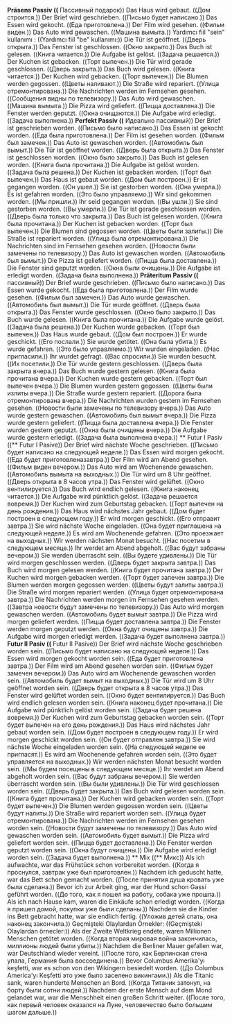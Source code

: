 **Präsens Passiv ((** Пассивный подарок))
Das Haus wird gebaut. ((Дом строится.))
Der Brief wird geschrieben. ((Письмо будет написано.))
Das Essen wird gekocht. ((Еда приготовлена.))
Der Film wird gesehen. ((Фильм виден.))
Das Auto wird gewaschen. ((Машина вымыта.))
Yardımcı fiil "sein" kullanımı : ((Yardımcı fiil "be" kullanımı:))
Die Tür ist geöffnet. ((Дверь открыта.))
Das Fenster ist geschlossen. ((Окно закрыто.))
Das Buch ist gelesen. ((Книга читается.))
Die Aufgabe ist gelöst. ((Задача решается.))
Der Kuchen ist gebacken. ((Торт выпечен.))
Die Tür wird gerade geschlossen. ((Дверь закрыта.))
Das Buch wird gelesen. ((Книга читается.))
Der Kuchen wird gebacken. ((Торт выпечен.))
Die Blumen werden gegossen. ((Цветы наливают.))
Die Straße wird repariert. ((Улица отремонтирована.))
Die Nachrichten werden im Fernsehen gesehen. ((Сообщения видны по телевизору.))
Das Auto wird gewaschen. ((Машина вымыта.))
Die Pizza wird geliefert. ((Пицца доставлена.))
Die Fenster werden geputzt. ((Окна очищаются.))
Die Aufgabe wird erledigt. ((Задача выполнена.))
**Perfekt Passiv ((** Идеально пассивный))
Der Brief ist geschrieben worden. ((Письмо было написано.))
Das Essen ist gekocht worden. ((Еда была приготовлена.))
Der Film ist gesehen worden. ((Фильм был замечен.))
Das Auto ist gewaschen worden. ((Автомобиль был вымыт.))
Die Tür ist geöffnet worden. ((Дверь была открыта.))
Das Fenster ist geschlossen worden. ((Окно было закрыто.))
Das Buch ist gelesen worden. ((Книга была прочитана.))
Die Aufgabe ist gelöst worden. ((Задача была решена.))
Der Kuchen ist gebacken worden. ((Торт был выпечен.))
Das Haus ist gebaut worden. ((Дом был построен.))
Er ist gegangen worden. ((Он ушел.))
Sie ist gestorben worden. ((Она умерла.))
Es ist gefahren worden. ((Это было управляемо.))
Wir sind gekommen worden. ((Мы пришли.))
Ihr seid gegangen worden. ((Вы ушли.))
Sie sind gestorben worden. ((Вы умерли.))
Die Tür ist gerade geschlossen worden. ((Дверь была только что закрыта.))
Das Buch ist gelesen worden. ((Книга была прочитана.))
Der Kuchen ist gebacken worden. ((Торт был выпечен.))
Die Blumen sind gegossen worden. ((Цветы были залиты.))
Die Straße ist repariert worden. ((Улица была отремонтирована.))
Die Nachrichten sind im Fernsehen gesehen worden. ((Новости были замечены по телевизору.))
Das Auto ist gewaschen worden. ((Автомобиль был вымыт.))
Die Pizza ist geliefert worden. ((Пицца была доставлена.))
Die Fenster sind geputzt worden. ((Окна были очищены.))
Die Aufgabe ist erledigt worden. ((Задача была выполнена.))
**Präteritum Passiv ((** пассивный))
Der Brief wurde geschrieben. ((Письмо было написано.))
Das Essen wurde gekocht. ((Еда была приготовлена.))
Der Film wurde gesehen. ((Фильм был замечен.))
Das Auto wurde gewaschen. ((Автомобиль был вымыт.))
Die Tür wurde geöffnet. ((Дверь была открыта.))
Das Fenster wurde geschlossen. ((Окно было закрыто.))
Das Buch wurde gelesen. ((Книга была прочитана.))
Die Aufgabe wurde gelöst. ((Задача была решена.))
Der Kuchen wurde gebacken. ((Торт был выпечен.))
Das Haus wurde gebaut. ((Дом был построен.))
Er wurde geschickt. ((Его послали.))
Sie wurde getötet. ((Она была убита.))
Es wurde gefahren. ((Это было управляемо.))
Wir wurden eingeladen. ((Нас пригласили.))
Ihr wurdet gefragt. ((Вас спросили.))
Sie wurden besucht. ((Их посетили.))
Die Tür wurde gestern geschlossen. ((Дверь была закрыта вчера.))
Das Buch wurde gestern gelesen. ((Книга была прочитана вчера.))
Der Kuchen wurde gestern gebacken. ((Торт был выпечен вчера.))
Die Blumen wurden gestern gegossen. ((Цветы были излиты вчера.))
Die Straße wurde gestern repariert. ((Дорога была отремонтирована вчера.))
Die Nachrichten wurden gestern im Fernsehen gesehen. ((Новости были замечены по телевизору вчера.))
Das Auto wurde gestern gewaschen. ((Автомобиль был вымыт вчера.))
Die Pizza wurde gestern geliefert. ((Пицца была доставлена ​​вчера.))
Die Fenster wurden gestern geputzt. ((Окна были очищены вчера.))
Die Aufgabe wurde gestern erledigt. ((Задача была выполнена вчера.))
** Futur I Pasiv ((** Futur I Pasive))
Der Brief wird nächste Woche geschrieben. ((Письмо будет написано на следующей неделе.))
Das Essen wird morgen gekocht. ((Еда будет приготовлена ​​завтра.))
Der Film wird am Abend gesehen. ((Фильм виден вечером.))
Das Auto wird am Wochenende gewaschen. ((Автомобиль вымыта на выходных.))
Die Tür wird um 8 Uhr geöffnet. ((Дверь открыта в 8 часов утра.))
Das Fenster wird gelüftet. ((Окно вентилируется.))
Das Buch wird endlich gelesen. ((Книга наконец читается.))
Die Aufgabe wird pünktlich gelöst. ((Задача решается вовремя.))
Der Kuchen wird zum Geburtstag gebacken. ((Торт выпечен на день рождения.))
Das Haus wird nächstes Jahr gebaut. ((Дом будет построен в следующем году.))
Er wird morgen geschickt. ((Его отправит завтра.))
Sie wird nächste Woche eingeladen. ((Она будет приглашена на следующей неделе.))
Es wird am Wochenende gefahren. ((Это проезжает на выходных.))
Wir werden nächsten Monat besucht. ((Нас посетим в следующем месяце.))
Ihr werdet am Abend abgeholt. ((Вас будут забраны вечером.))
Sie werden überrascht sein. ((Вы будете удивлены.))
Die Tür wird morgen geschlossen werden. ((Дверь будет закрыта завтра.))
Das Buch wird morgen gelesen werden. ((Книга будет прочитана завтра.))
Der Kuchen wird morgen gebacken werden. ((Торт будет запечен завтра.))
Die Blumen werden morgen gegossen werden. ((Цветы будут залиты завтра.))
Die Straße wird morgen repariert werden. ((Улица будет отремонтирована завтра.))
Die Nachrichten werden morgen im Fernsehen gesehen werden. ((Завтра новости будут замечены по телевизору.))
Das Auto wird morgen gewaschen werden. ((Автомобиль будет вымыт завтра.))
Die Pizza wird morgen geliefert werden. ((Пицца будет доставлена ​​завтра.))
Die Fenster werden morgen geputzt werden. ((Окна будут очищены завтра.))
Die Aufgabe wird morgen erledigt werden. ((Задача будет выполнена завтра.))
**Futur II Pasiv ((** Futur II Pasive))
Der Brief wird nächste Woche geschrieben worden sein. ((Письмо будет написано на следующей неделе.))
Das Essen wird morgen gekocht worden sein. ((Еда будет приготовлена ​​завтра.))
Der Film wird am Abend gesehen worden sein. ((Фильм будет замечен вечером.))
Das Auto wird am Wochenende gewaschen worden sein. ((Автомобиль будет вымыт на выходных.))
Die Tür wird um 8 Uhr geöffnet worden sein. ((Дверь будет открыта в 8 часов утра.))
Das Fenster wird gelüftet worden sein. ((Окно будет вентилируется.))
Das Buch wird endlich gelesen worden sein. ((Книга наконец будет прочитана.))
Die Aufgabe wird pünktlich gelöst worden sein. ((Задача будет решена вовремя.))
Der Kuchen wird zum Geburtstag gebacken worden sein. ((Торт будет выпечен на его день рождения.))
Das Haus wird nächstes Jahr gebaut worden sein. ((Дом будет построен в следующем году.))
Er wird morgen geschickt worden sein. ((Он будет отправлен завтра.))
Sie wird nächste Woche eingeladen worden sein. ((На следующей неделе ее пригласят.))
Es wird am Wochenende gefahren worden sein. ((Это будет управляется на выходных.))
Wir werden nächsten Monat besucht worden sein. ((Мы будем посещены в следующем месяце.))
Ihr werdet am Abend abgeholt worden sein. ((Вас будут забраны вечером.))
Sie werden überrascht worden sein. ((Вы были удивлены.))
Die Tür wird geschlossen worden sein. ((Дверь будет закрыта.))
Das Buch wird gelesen worden sein. ((Книга будет прочитана.))
Der Kuchen wird gebacken worden sein. ((Торт будет выпечен.))
Die Blumen werden gegossen worden sein. ((Цветы будут налиты.))
Die Straße wird repariert worden sein. ((Улица будет отремонтирована.))
Die Nachrichten werden im Fernsehen gesehen worden sein. ((Новости будут замечены по телевизору.))
Das Auto wird gewaschen worden sein. ((Автомобиль будет вымыт.))
Die Pizza wird geliefert worden sein. ((Пицца будет доставлена.))
Die Fenster werden geputzt worden sein. ((Окна будут очищены.))
Die Aufgabe wird erledigt worden sein. ((Задача будет выполнена.))
** Mix ((** Микс))
Als ich aufwachte, war das Frühstück schon vorbereitet worden. ((Когда я проснулся, завтрак уже был приготовлен.))
Nachdem ich geduscht hatte, war das Bett schon gemacht worden. ((После принятия душа кровать уже была сделана.))
Bevor ich zur Arbeit ging, war der Hund schon Gassi geführt worden. ((До того, как я пошел на работу, собака уже прошла.))
Als ich nach Hause kam, waren die Einkäufe schon erledigt worden. ((Когда я пришел домой, покупки уже были сделаны.))
Nachdem sie die Kinder ins Bett gebracht hatte, war sie endlich fertig. ((Уложив детей спать, она наконец закончила.))
Geçmişteki Olaylardan Örnekler: ((Geçmişteki Olaylardan örnecler:))
Als der Zweite Weltkrieg endete, waren Millionen Menschen getötet worden. ((Когда вторая мировая война закончилась, миллионы людей были убиты.))
Nachdem die Berliner Mauer gefallen war, war Deutschland wieder vereint. ((После того, как Берлинская стена упала, Германия была воссоединена.))
Bevor Columbus Amerika'yı keşfetti, war es schon von den Wikingern besiedelt worden. ((До Columbus America'yı Keşfetti это уже было заселено викингами.))
Als die Titanic sank, waren hunderte Menschen an Bord. ((Когда Титаник затонул, на борту были сотни людей.))
Nachdem der erste Mensch auf dem Mond gelandet war, war die Menschheit einen großen Schritt weiter. ((После того, как первый человек оказался на Луне, человечество было большим шагом дальше.))
